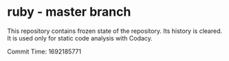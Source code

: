 # ruby - master branch

This repository contains frozen state of the repository.
Its history is cleared. It is used only for static code
analysis with Codacy.

Commit Time: 1692185771